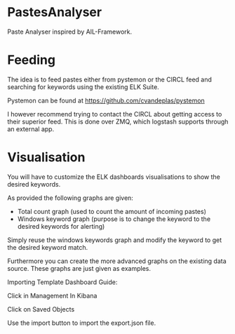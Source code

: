 # PastesAnalyser
Paste Analyser inspired by AIL-Framework.

# Feeding
The idea is to feed pastes either from pystemon or the CIRCL feed and searching for keywords using the existing ELK Suite.

Pystemon can be found at https://github.com/cvandeplas/pystemon

I however recommend trying to contact the CIRCL about getting access to their superior feed. This is done over ZMQ, which logstash supports through an external app.


# Visualisation
You will have to customize the ELK dashboards visualisations to show the desired keywords. 

As provided the following graphs are given:
- Total count graph (used to count the amount of incoming pastes)
- Windows keyword graph (purpose is to change the keyword to the desired keywords for alerting)

Simply reuse the windows keywords graph and modify the keyword to get the desired keyword match.

Furthermore you can create the more advanced graphs on the existing data source. These graphs are just given as examples.

Importing Template Dashboard Guide:

Click in Management In Kibana

Click on Saved Objects

Use the import button to import the export.json file.

